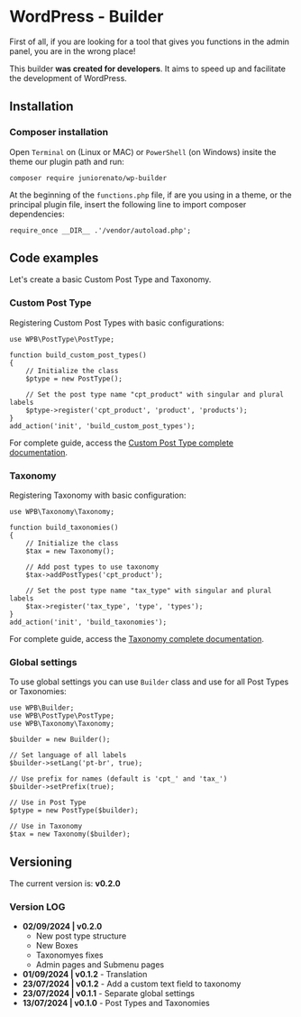 # WordPress - Builder

First of all, if you are looking for a tool that gives you functions in the admin panel, you are in the wrong place!

This builder **was created for developers**. It aims to speed up and facilitate the development of WordPress.

## Installation

### Composer installation

Open `Terminal` on (Linux or MAC) or `PowerShell` (on Windows) insite the theme our plugin path and run:

```
composer require juniorenato/wp-builder
```

At the beginning of the `functions.php` file, if are you using in a theme, or the principal plugin file, insert the following line to import composer dependencies:

```
require_once __DIR__ .'/vendor/autoload.php';
```

## Code examples

Let's create a basic Custom Post Type and Taxonomy.

### Custom Post Type

Registering Custom Post Types with basic configurations:

```
use WPB\PostType\PostType;

function build_custom_post_types()
{
    // Initialize the class
    $ptype = new PostType();

    // Set the post type name "cpt_product" with singular and plural labels
    $ptype->register('cpt_product', 'product', 'products');
}
add_action('init', 'build_custom_post_types');
```

For complete guide, access the [Custom Post Type complete documentation](https://bitbucket.org/juniorenato/hswp-theme-builder/src/master/lib/PostType/README.md).

### Taxonomy

Registering Taxonomy with basic configuration:

```
use WPB\Taxonomy\Taxonomy;

function build_taxonomies()
{
    // Initialize the class
    $tax = new Taxonomy();

    // Add post types to use taxonomy
    $tax->addPostTypes('cpt_product');

    // Set the post type name "tax_type" with singular and plural labels
    $tax->register('tax_type', 'type', 'types');
}
add_action('init', 'build_taxonomies');
```

For complete guide, access the [Taxonomy complete documentation](https://bitbucket.org/juniorenato/hswp-theme-builder/src/master/lib/Taxonomy/README.md).

### Global settings

To use global settings you can use `Builder` class and use for all Post Types or Taxonomies:

```
use WPB\Builder;
use WPB\PostType\PostType;
use WPB\Taxonomy\Taxonomy;

$builder = new Builder();

// Set language of all labels
$builder->setLang('pt-br', true);

// Use prefix for names (default is 'cpt_' and 'tax_')
$builder->setPrefix(true);

// Use in Post Type
$ptype = new PostType($builder);

// Use in Taxonomy
$tax = new Taxonomy($builder);
```

## Versioning

The current version is: **v0.2.0**

### Version LOG
- **02/09/2024 | v0.2.0**
    - New post type structure
    - New Boxes
    - Taxonomyes fixes
    - Admin pages and Submenu pages
- **01/09/2024 | v0.1.2** - Translation
- **23/07/2024 | v0.1.2** - Add a custom text field to taxonomy
- **23/07/2024 | v0.1.1** - Separate global settings
- **13/07/2024 | v0.1.0** - Post Types and Taxonomies
